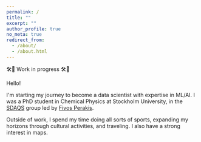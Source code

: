 ```yaml
---
permalink: /
title: ""
excerpt: ""
author_profile: true
no_meta: true
redirect_from: 
  - /about/
  - /about.html
---
```


🛠️🚧 Work in progress 🛠️🚧

Hello!

I'm starting my journey to become a data scientist with expertise in ML/AI. I was a PhD student in Chemical Physics at Stockholm University, in the [SDAQS](https://sdaqs.fysik.su.se/index.html) group led by [Fivos Perakis](https://www.su.se/english/profiles/fpera-1.260748). 

Outside of work, I spend my time doing all sorts of sports, expanding my horizons through cultural activities, and traveling. I also have a strong interest in maps.

<!-- News
======
- May 2021: Incredibly honored to have been selected as a [Knights-Hennessy Scholar](https://knight-hennessy.stanford.edu/).
- April 2021: I will be starting my PhD at Stanford University in September 2021.
- September 2020: Just finished my Facebook AI residency. Next up: internship at Vector Institute for one year.

 -->

